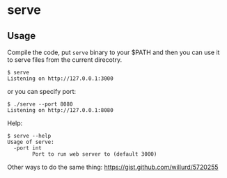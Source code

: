 # serve

## Usage

Compile the code, put `serve` binary to your $PATH and then you can use it to serve
files from the current direcotry.

```
$ serve
Listening on http://127.0.0.1:3000
```

or you can specify port:

```
$ ./serve --port 8080
Listening on http://127.0.0.1:8080
```

Help:

```
$ serve --help
Usage of serve:
  -port int
        Port to run web server to (default 3000)
```

Other ways to do the same thing: https://gist.github.com/willurd/5720255
